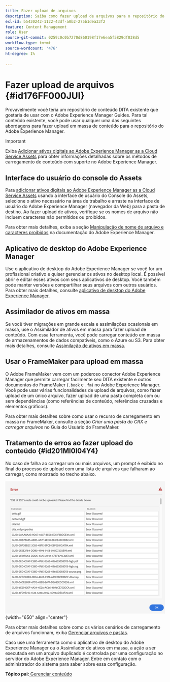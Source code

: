 ```yaml
---
title: Fazer upload de arquivos
description: Saiba como fazer upload de arquivos para o repositório do AEM e lidar com erros. Conhecer a interface do usuário do console de ativos, o aplicativo de desktop AEM, a assimilação de ativos em massa e usar o FrameMaker para upload em massa.
exl-id: b5430242-1122-43df-a0b2-275b1dea33f2
feature: Content Management
role: User
source-git-commit: 0259c0c0b7270d860198f17e6ea5f5829df038d5
workflow-type: tm+mt
source-wordcount: '476'
ht-degree: 1%

---
```


# Fazer upload de arquivos {#id176FF000JUI}

Provavelmente você teria um repositório de conteúdo DITA existente que gostaria de usar com o Adobe Experience Manager Guides. Para tal conteúdo existente, você pode usar qualquer uma das seguintes abordagens para fazer upload em massa de conteúdo para o repositório do Adobe Experience Manager.

>[!IMPORTANT]
>
> Exiba [Adicionar ativos digitais ao Adobe Experience Manager as a Cloud Service Assets](https://experienceleague.adobe.com/docs/experience-manager-cloud-service/assets/manage/add-assets.html?lang=pt-BR) para obter informações detalhadas sobre os métodos de carregamento de conteúdo com suporte no Adobe Experience Manager.

## Interface do usuário do console do Assets

Para [adicionar ativos digitais ao Adobe Experience Manager as a Cloud Service Assets](https://experienceleague.adobe.com/docs/experience-manager-cloud-service/assets/manage/add-assets.html?lang=pt-BR#filename-handling?lang=pt-BR#upload-assets) usando a interface de usuário do Console do Assets, selecione o ativo necessário na área de trabalho e arraste na interface de usuário do Adobe Experience Manager \(navegador da Web\) para a pasta de destino. Ao fazer upload de ativos, verifique se os nomes de arquivo não incluem caracteres não permitidos ou proibidos.

Para obter mais detalhes, exiba a seção [Manipulação de nome de arquivo e caracteres proibidos](https://experienceleague.adobe.com/docs/experience-manager-cloud-service/assets/manage/add-assets.html?lang=pt-BR#filename-handling) na documentação do Adobe Experience Manager.

## Aplicativo de desktop do Adobe Experience Manager

Use o aplicativo de desktop do Adobe Experience Manager se você for um profissional criativo e quiser gerenciar os ativos no desktop local. É possível abrir e editar esses ativos com seus aplicativos de desktop. Você também pode manter versões e compartilhar seus arquivos com outros usuários. Para obter mais detalhes, consulte [aplicativo de desktop do Adobe Experience Manager](https://experienceleague.adobe.com/docs/experience-manager-desktop-app/using/using.html?lang=pt-BR).

## Assimilador de ativos em massa

Se você tiver migrações em grande escala e assimilações ocasionais em massa, use o Assimilador de ativos em massa para fazer upload de conteúdo. Com essa ferramenta, você pode carregar conteúdo em massa de armazenamentos de dados compatíveis, como o Azure ou S3. Para obter mais detalhes, consulte [Assimilação de ativos em massa](https://experienceleague.adobe.com/docs/experience-manager-cloud-service/assets/manage/add-assets.html?lang=pt-BR#asset-bulk-ingestor).

## Usar o FrameMaker para upload em massa

O Adobe FrameMaker vem com um poderoso conector Adobe Experience Manager que permite carregar facilmente seu DITA existente e outros documentos do FrameMaker \(`.book` e `.fm`\) no Adobe Experience Manager. Você pode usar várias funcionalidades de upload de arquivos, como fazer upload de um único arquivo, fazer upload de uma pasta completa com ou sem dependências \(como referências de conteúdo, referências cruzadas e elementos gráficos\).

Para obter mais detalhes sobre como usar o recurso de carregamento em massa no FrameMaker, consulte a seção *Criar uma pasta do CRX e carregar arquivos* no Guia do Usuário do FrameMaker.

## Tratamento de erros ao fazer upload do conteúdo {#id201MI0I04Y4}

No caso de falha ao carregar um ou mais arquivos, um prompt é exibido no final do processo de upload com uma lista de arquivos que falharam ao carregar, como mostrado no trecho abaixo.

![](images/uuid-files-failed-to-upload_cs.png){width="650" align="center"}

Para obter mais detalhes sobre como os vários cenários de carregamento de arquivos funcionam, exiba [Gerenciar arquivos e pastas](authoring-file-management.md#).

Caso use uma ferramenta como o aplicativo de desktop do Adobe Experience Manager ou o Assimilador de ativos em massa, a ação a ser executada em um arquivo duplicado é controlada por uma configuração no servidor do Adobe Experience Manager. Entre em contato com o administrador do sistema para saber sobre essa configuração.

**Tópico pai:**&#x200B;[&#x200B; Gerenciar conteúdo](authoring.md)
